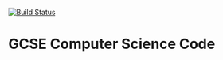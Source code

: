 [![Build Status](https://travis-ci.org/Genora51/GCSE-CompSci.svg?branch=master)](https://travis-ci.org/Genora51/GCSE-CompSci)
# GCSE Computer Science Code